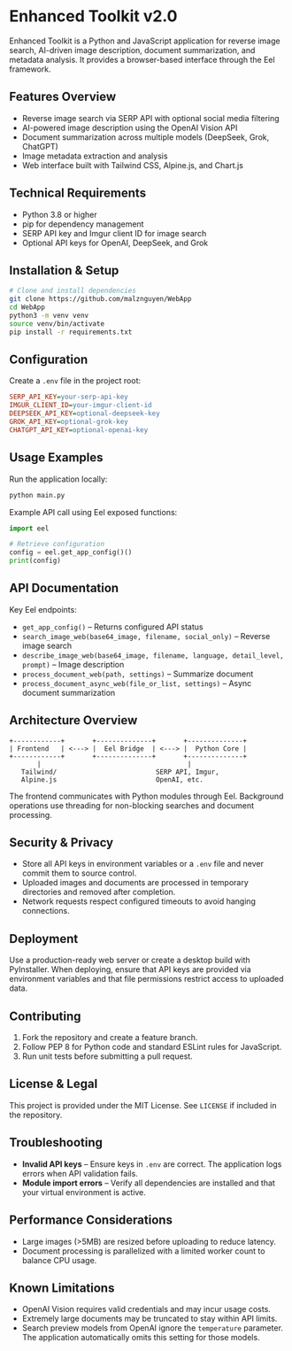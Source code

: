 # Enhanced Toolkit v2.0

Enhanced Toolkit is a Python and JavaScript application for reverse image search, AI-driven image description, document summarization, and metadata analysis. It provides a browser-based interface through the Eel framework.

## Features Overview
- Reverse image search via SERP API with optional social media filtering
- AI-powered image description using the OpenAI Vision API
- Document summarization across multiple models (DeepSeek, Grok, ChatGPT)
- Image metadata extraction and analysis
- Web interface built with Tailwind CSS, Alpine.js, and Chart.js

## Technical Requirements
- Python 3.8 or higher
- pip for dependency management
- SERP API key and Imgur client ID for image search
- Optional API keys for OpenAI, DeepSeek, and Grok

## Installation & Setup
```bash
# Clone and install dependencies
git clone https://github.com/malznguyen/WebApp
cd WebApp
python3 -m venv venv
source venv/bin/activate
pip install -r requirements.txt
```

## Configuration
Create a `.env` file in the project root:
```ini
SERP_API_KEY=your-serp-api-key
IMGUR_CLIENT_ID=your-imgur-client-id
DEEPSEEK_API_KEY=optional-deepseek-key
GROK_API_KEY=optional-grok-key
CHATGPT_API_KEY=optional-openai-key
```

## Usage Examples
Run the application locally:
```bash
python main.py
```

Example API call using Eel exposed functions:
```python
import eel

# Retrieve configuration
config = eel.get_app_config()()
print(config)
```

## API Documentation
Key Eel endpoints:
- `get_app_config()` – Returns configured API status
- `search_image_web(base64_image, filename, social_only)` – Reverse image search
- `describe_image_web(base64_image, filename, language, detail_level, prompt)` – Image description
- `process_document_web(path, settings)` – Summarize document
- `process_document_async_web(file_or_list, settings)` – Async document summarization

## Architecture Overview
```
+------------+       +--------------+       +--------------+
| Frontend   | <---> |  Eel Bridge  | <---> |  Python Core |
+------------+       +--------------+       +--------------+
       |                                     |
   Tailwind/                         SERP API, Imgur,
   Alpine.js                         OpenAI, etc.
```
The frontend communicates with Python modules through Eel. Background operations use threading for non-blocking searches and document processing.

## Security & Privacy
- Store all API keys in environment variables or a `.env` file and never commit them to source control.
- Uploaded images and documents are processed in temporary directories and removed after completion.
- Network requests respect configured timeouts to avoid hanging connections.

## Deployment
Use a production-ready web server or create a desktop build with PyInstaller. When deploying, ensure that API keys are provided via environment variables and that file permissions restrict access to uploaded data.

## Contributing
1. Fork the repository and create a feature branch.
2. Follow PEP 8 for Python code and standard ESLint rules for JavaScript.
3. Run unit tests before submitting a pull request.

## License & Legal
This project is provided under the MIT License. See `LICENSE` if included in the repository.

## Troubleshooting
- **Invalid API keys** – Ensure keys in `.env` are correct. The application logs errors when API validation fails.
- **Module import errors** – Verify all dependencies are installed and that your virtual environment is active.

## Performance Considerations
- Large images (>5MB) are resized before uploading to reduce latency.
- Document processing is parallelized with a limited worker count to balance CPU usage.

## Known Limitations
- OpenAI Vision requires valid credentials and may incur usage costs.
- Extremely large documents may be truncated to stay within API limits.
- Search preview models from OpenAI ignore the `temperature` parameter. The
  application automatically omits this setting for those models.

